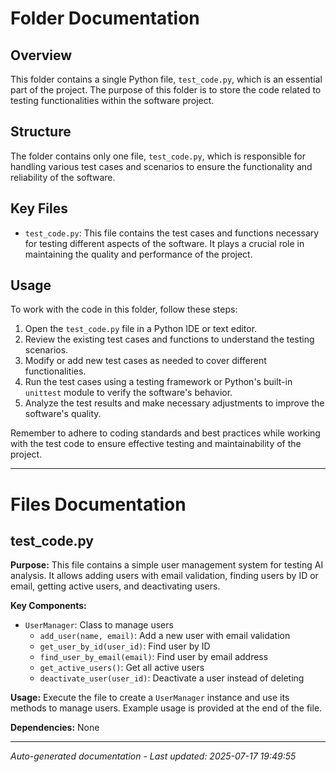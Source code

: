 # Folder Documentation

## Overview
This folder contains a single Python file, `test_code.py`, which is an essential part of the project. The purpose of this folder is to store the code related to testing functionalities within the software project.

## Structure
The folder contains only one file, `test_code.py`, which is responsible for handling various test cases and scenarios to ensure the functionality and reliability of the software.

## Key Files
- `test_code.py`: This file contains the test cases and functions necessary for testing different aspects of the software. It plays a crucial role in maintaining the quality and performance of the project.

## Usage
To work with the code in this folder, follow these steps:
1. Open the `test_code.py` file in a Python IDE or text editor.
2. Review the existing test cases and functions to understand the testing scenarios.
3. Modify or add new test cases as needed to cover different functionalities.
4. Run the test cases using a testing framework or Python's built-in `unittest` module to verify the software's behavior.
5. Analyze the test results and make necessary adjustments to improve the software's quality.

Remember to adhere to coding standards and best practices while working with the test code to ensure effective testing and maintainability of the project.

---

# Files Documentation

## test_code.py

**Purpose:** This file contains a simple user management system for testing AI analysis. It allows adding users with email validation, finding users by ID or email, getting active users, and deactivating users.

**Key Components:**
- `UserManager`: Class to manage users
  - `add_user(name, email)`: Add a new user with email validation
  - `get_user_by_id(user_id)`: Find user by ID
  - `find_user_by_email(email)`: Find user by email address
  - `get_active_users()`: Get all active users
  - `deactivate_user(user_id)`: Deactivate a user instead of deleting

**Usage:** Execute the file to create a `UserManager` instance and use its methods to manage users. Example usage is provided at the end of the file.

**Dependencies:** None

---
*Auto-generated documentation - Last updated: 2025-07-17 19:49:55*
